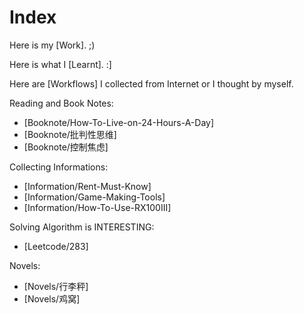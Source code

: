 # Index

Here is my [Work]. ;)

Here is what I [Learnt]. :]

Here are [Workflows] I collected from Internet or I thought by myself.

Reading and Book Notes:

- [Booknote/How-To-Live-on-24-Hours-A-Day]
- [Booknote/批判性思维]
- [Booknote/控制焦虑]

Collecting Informations:

- [Information/Rent-Must-Know]
- [Information/Game-Making-Tools]
- [Information/How-To-Use-RX100III]

Solving Algorithm is INTERESTING:

- [Leetcode/283]

Novels:

- [Novels/行李秤]
- [Novels/鸡窝]
